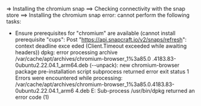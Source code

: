 => Installing the chromium snap
==> Checking connectivity with the snap store
==> Installing the chromium snap
error: cannot perform the following tasks:
- Ensure prerequisites for "chromium" are available (cannot install prerequisite
 "cups": Post "https://api.snapcraft.io/v2/snaps/refresh": context deadline exce
eded (Client.Timeout exceeded while awaiting headers))
dpkg: error processing archive /var/cache/apt/archives/chromium-browser_1%3a85.0
.4183.83-0ubuntu2.22.04.1_arm64.deb (--unpack):
 new chromium-browser package pre-installation script subprocess returned error 
exit status 1
Errors were encountered while processing:
 /var/cache/apt/archives/chromium-browser_1%3a85.0.4183.83-0ubuntu2.22.04.1_arm6
4.deb
E: Sub-process /usr/bin/dpkg returned an error code (1)

